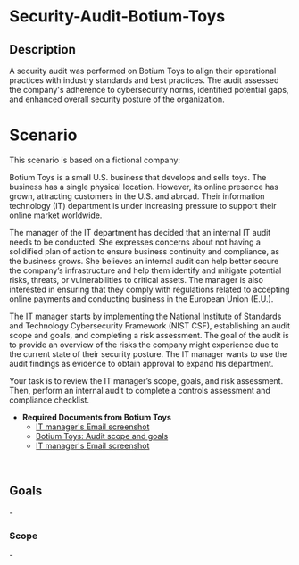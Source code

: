 # Security-Audit-Botium-Toys
<h2>Description</h2>
A security audit was performed on Botium Toys to align their operational practices with industry standards and best practices. The audit assessed the company's adherence to cybersecurity norms, identified potential gaps, and enhanced overall security posture of the organization.

<h1>Scenario</h1>
This scenario is based on a fictional company:

Botium Toys is a small U.S. business that develops and sells toys. The business has a single physical location. However, its online presence has grown, attracting customers in the U.S. and abroad. Their information technology (IT) department is under increasing pressure to support their online market worldwide. 

The manager of the IT department has decided that an internal IT audit needs to be conducted. She expresses concerns about not having a solidified plan of action to ensure business continuity and compliance, as the business grows. She believes an internal audit can help better secure the company’s infrastructure and help them identify and mitigate potential risks, threats, or vulnerabilities to critical assets. The manager is also interested in ensuring that they comply with regulations related to accepting online payments and conducting business in the European Union (E.U.).   

The IT manager starts by implementing the National Institute of Standards and Technology Cybersecurity Framework (NIST CSF), establishing an audit scope and goals, and completing a risk assessment. The goal of the audit is to provide an overview of the risks the company might experience due to the current state of their security posture. The IT manager wants to use the audit findings as evidence to obtain approval to expand his department. 

Your task is to review the IT manager’s scope, goals, and risk assessment. Then, perform an internal audit to complete a controls assessment and compliance checklist. 

- <b> Required Documents from Botium Toys </b>
  - [IT manager's Email screenshot](https://github.com/malikaii99/Security-Audit-Botium-Toys/blob/e0549c8f436c765d70ff8ecd57e45f92ade54da8/IT%20Email%20SS.png)
  - [Botium Toys: Audit scope and goals](https://github.com/malikaii99/Security-Audit-Botium-Toys/blob/211ab98338cdf9a7c38fbf729569b5437f4bbbd5/Botium%20Toys_%20Risk%20assessment.docx)
  - [IT manager's Email screenshot](https://github.com/malikaii99/Security-Audit-Botium-Toys/blob/e0549c8f436c765d70ff8ecd57e45f92ade54da8/IT%20Email%20SS.png) 
<br />

<h2>Goals</h2>
-
  
<h3>Scope</h3>
- 
